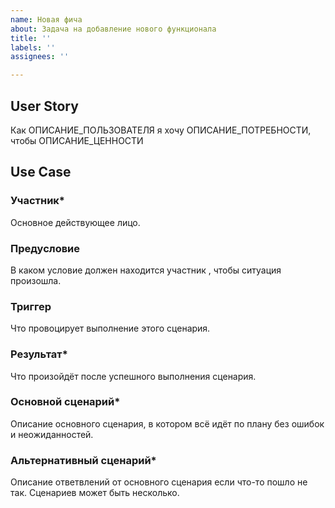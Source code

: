 ```yaml
---
name: Новая фича
about: Задача на добавление нового функционала
title: ''
labels: ''
assignees: ''

---
```


## User Story
Как ОПИСАНИЕ_ПОЛЬЗОВАТЕЛЯ я хочу ОПИСАНИЕ_ПОТРЕБНОСТИ, чтобы ОПИСАНИЕ_ЦЕННОСТИ

## Use Case

### Участник*
Основное действующее лицо.

### Предусловие
В каком условие должен находится участник , чтобы ситуация произошла.

### Триггер
Что провоцирует выполнение этого сценария.

### Результат*
Что произойдёт после успешного выполнения сценария.

### Основной сценарий*
Описание основного сценария, в котором всё идёт по плану без ошибок и неожиданностей.

### Альтернативный сценарий*
Описание ответвлений от основного сценария если что-то пошло не так. Сценариев может быть несколько.
